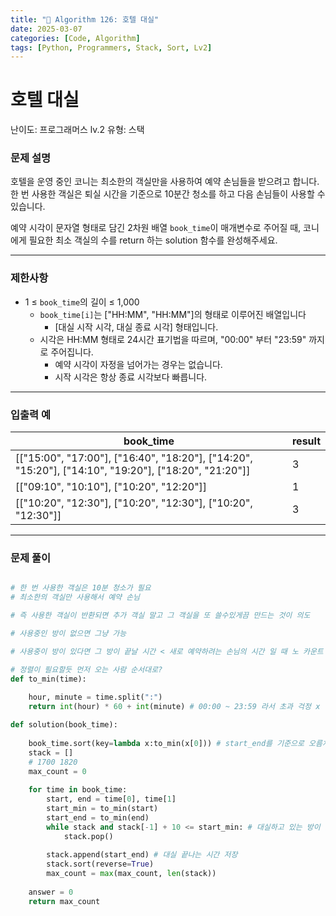 ```yaml
---
title: "🧠 Algorithm 126: 호텔 대실"
date: 2025-03-07
categories: [Code, Algorithm]
tags: [Python, Programmers, Stack, Sort, Lv2]
---
```


# 호텔 대실

난이도: 프로그래머스 lv.2
유형: 스택

### **문제 설명**

호텔을 운영 중인 코니는 최소한의 객실만을 사용하여 예약 손님들을 받으려고 합니다. 한 번 사용한 객실은 퇴실 시간을 기준으로 10분간 청소를 하고 다음 손님들이 사용할 수 있습니다.

예약 시각이 문자열 형태로 담긴 2차원 배열 `book_time`이 매개변수로 주어질 때, 코니에게 필요한 최소 객실의 수를 return 하는 solution 함수를 완성해주세요.

---

### 제한사항

- 1 ≤ `book_time`의 길이 ≤ 1,000
    - `book_time[i]`는 ["HH:MM", "HH:MM"]의 형태로 이루어진 배열입니다
        - [대실 시작 시각, 대실 종료 시각] 형태입니다.
    - 시각은 HH:MM 형태로 24시간 표기법을 따르며, "00:00" 부터 "23:59" 까지로 주어집니다.
        - 예약 시각이 자정을 넘어가는 경우는 없습니다.
        - 시작 시각은 항상 종료 시각보다 빠릅니다.

---

### 입출력 예

| book_time | result |
| --- | --- |
| [["15:00", "17:00"], ["16:40", "18:20"], ["14:20", "15:20"], ["14:10", "19:20"], ["18:20", "21:20"]] | 3 |
| [["09:10", "10:10"], ["10:20", "12:20"]] | 1 |
| [["10:20", "12:30"], ["10:20", "12:30"], ["10:20", "12:30"]] | 3 |

---

### 문제 풀이

```python

# 한 번 사용한 객실은 10분 청소가 필요
# 최소한의 객실만 사용해서 예약 손님

# 즉 사용한 객실이 반환되면 추가 객실 말고 그 객실을 또 쓸수있게끔 만드는 것이 의도

# 사용중인 방이 없으면 그냥 가능

# 사용중이 방이 있다면 그 방이 끝날 시간 < 새로 예약하려는 손님의 시간 일 때 노 카운트

# 정렬이 필요할듯 먼저 오는 사람 순서대로?
def to_min(time):
    
    hour, minute = time.split(":")
    return int(hour) * 60 + int(minute) # 00:00 ~ 23:59 라서 초과 걱정 x

def solution(book_time):
    
    book_time.sort(key=lambda x:to_min(x[0])) # start_end를 기준으로 오름차순 정렬
    stack = []
    # 1700 1820 
    max_count = 0
    
    for time in book_time:
        start, end = time[0], time[1]
        start_min = to_min(start)
        start_end = to_min(end)
        while stack and stack[-1] + 10 <= start_min: # 대실하고 있는 방이 있고, 대실이 끝나는 시간보다 뒤에 예약이면,
            stack.pop()
            
        stack.append(start_end) # 대실 끝나는 시간 저장
        stack.sort(reverse=True)
        max_count = max(max_count, len(stack))
        
    answer = 0
    return max_count
```